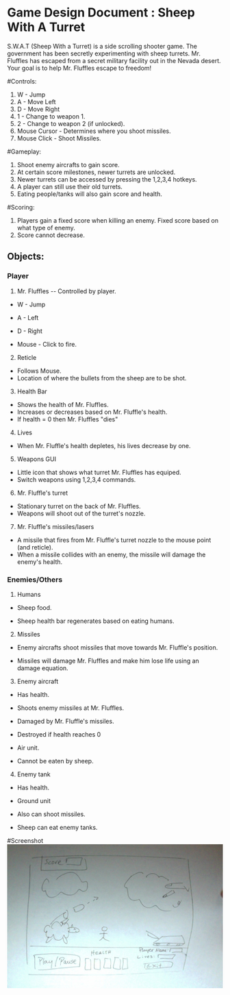 # Game Design Document : Sheep With A Turret

S.W.A.T (Sheep With a Turret) is a side scrolling shooter game. The government has been secretly experimenting with sheep turrets.
Mr. Fluffles has escaped from a secret military facility out in the Nevada desert. Your goal is to help Mr. Fluffles escape to
freedom!

#Controls:
1. W - Jump
2. A - Move Left
3. D - Move Right
4. 1 - Change to weapon 1.
5. 2 - Change to weapon 2 (if unlocked).
6. Mouse Cursor - Determines where you shoot missiles.
7. Mouse Click - Shoot Missiles.

#Gameplay:
1. Shoot enemy aircrafts to gain score.
2. At certain score milestones, newer turrets are unlocked.
3. Newer turrets can be accessed by pressing the 1,2,3,4 hotkeys.
4. A player can still use their old turrets.
5. Eating people/tanks will also gain score and health.

#Scoring:
1. Players gain a fixed score when killing an enemy. Fixed score based on what type of enemy.
2. Score cannot decrease.

## Objects:
### Player
1. Mr. Fluffles
--  Controlled by player.

  +  W - Jump
  +  A - Left

  +  D - Right

  +  Mouse - Click to fire.

2. Reticle
  + Follows Mouse.
  + Location of where the bullets from the sheep are to be shot.

3. Health Bar
  + Shows the health of Mr. Fluffles.
  + Increases or decreases based on Mr. Fluffle's health.
  + If health = 0 then Mr. Fluffles "dies"

4. Lives
  + When Mr. Fluffle's health depletes, his lives decrease by one.

5. Weapons GUI
  + Little icon that shows what turret Mr. Fluffles has equiped.
  + Switch weapons using 1,2,3,4 commands.

6. Mr. Fluffle's turret
  + Stationary turret on the back of Mr. Fluffles.
  + Weapons will shoot out of the turret's nozzle.

7. Mr. Fluffle's missiles/lasers
  + A missile that fires from Mr. Fluffle's turret nozzle to the mouse point (and reticle).
  + When a missile collides with an enemy, the missile will damage the enemy's health.


### Enemies/Others
1. Humans
  + Sheep food.

  + Sheep health bar regenerates based on eating humans.


2. Missiles
  + Enemy aircrafts shoot missiles that move towards Mr. Fluffle's position.

  + Missiles will damage Mr. Fluffles and make him lose life using an damage equation.


3. Enemy aircraft
  + Has health.

  + Shoots enemy missiles at Mr. Fluffles.

  + Damaged by Mr. Fluffle's missiles.

  + Destroyed if health reaches 0

  + Air unit.

  + Cannot be eaten by sheep.


4. Enemy tank
  + Has health.

  + Ground unit

  + Also can shoot missiles.

  + Sheep can eat enemy tanks.


#Screenshot
![alt text](/pic.jpg "Screenshot")
























